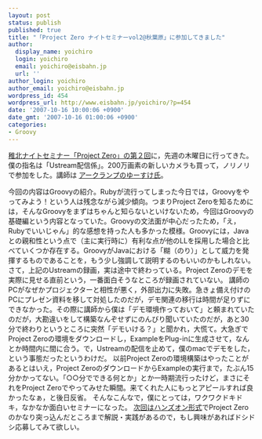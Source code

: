 ```yaml
---
layout: post
status: publish
published: true
title: "「Project Zero ナイトセミナーvol2@秋葉原」に参加してきました"
author:
  display_name: yoichiro
  login: yoichiro
  email: yoichiro@eisbahn.jp
  url: ''
author_login: yoichiro
author_email: yoichiro@eisbahn.jp
wordpress_id: 454
wordpress_url: http://www.eisbahn.jp/yoichiro/?p=454
date: '2007-10-16 10:00:06 +0900'
date_gmt: '2007-10-16 01:00:06 +0900'
categories:
- Groovy
---
```


[稚北ナイトセミナー「Project Zero」の第２回](http://www.wakhok.ac.jp/tyo-sat/night-semi2007b.html)に，先週の木曜日に行ってきた。僕の指名は「Ustream配信係」。200万画素の新しいカメラも買って，ノリノリで参加をした。講師は
[アークランプのゆーすけ氏](http://www.arclamp.jp)。

今回の内容はGroovyの紹介。Rubyが流行ってしまった今日では，Groovyをやってみよう！という人は残念ながら減少傾向。つまりProject Zeroを知るためには，そんなGroovyをまずはちゃんと知らないといけないため，今回はGroovyの基礎編という内容となっていた。Groovyの文法面が中心だったため，「え，Rubyでいいじゃん」的な感想を持った人も多かった模様。Groovyには，Javaとの親和性という点で（主に実行時に）有利な点が他のLLを採用した場合と比べていくつか存在する。GroovyがJavaにおける「糊（のり）」として威力を発揮するものであることを，もう少し強調して説明するのもいいのかもしれない。
さて，上記のUstreamの録画，実は途中で終わっている。Project Zeroのデモを実際に見せる直前という，一番面白そうなところが録画されていない。
講師のPCがなぜかプロジェクターと相性が悪く，外部出力に失敗。急きょ備え付けのPCにプレゼン資料を移して対処したのだが，デモ関連の移行は時間が足りずにできなかった。その際に講師から僕は「デモ環境作っておいて」と頼まれていたのだが，大勘違いをして構築なんぞせずにのんびり聞いていたのだが，あと30分で終わりというところに突然「デモいける？」と聞かれ，大慌て。大急ぎでProject Zeroの環境をダウンロードし，ExampleをPlug-inに生成させて，なんとか時間内に間に合う。で，Ustreamの配信を止めて，僕のmacでデモをした，という事態だったというわけだ。
以前Project Zeroの環境構築はやったことがあるとはいえ，Project ZeroのダウンロードからExampleの実行まで，たぶん15分かかってない。「○○分でできる何とか」とか一時期流行ったけど，まさにそれをProject Zeroでやってみせた瞬間。来てくれた人にもっとアピールすれば良かったなぁ，と後日反省。
そんなこんなで，僕にとっては，ワクワクドキドキ，なかなか面白いセミナーになった。
[次回はハンズオン形式](http://www.wakhok.ac.jp/tyo-sat/night-semi2007b.html)でProject Zeroのかなり突っ込んだところまで解説・実践があるので，もし興味があればドシドシ応募してみて欲しい。
